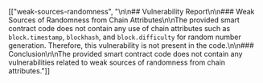 [["weak-sources-randomness", "\n\n## Vulnerability Report\n\n### Weak Sources of Randomness from Chain Attributes\n\nThe provided smart contract code does not contain any use of chain attributes such as `block.timestamp`, `blockhash`, and `block.difficulty` for random number generation. Therefore, this vulnerability is not present in the code.\n\n### Conclusion\n\nThe provided smart contract code does not contain any vulnerabilities related to weak sources of randomness from chain attributes."]]